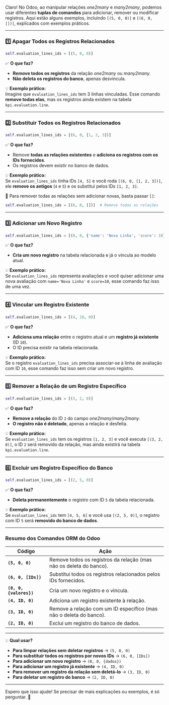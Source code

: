 Claro! No Odoo, ao manipular relações *one2many* e *many2many*, podemos usar diferentes **tuplas de comandos** para adicionar, remover ou modificar registros. Aqui estão alguns exemplos, incluindo `[(5, 0, 0)]` e `[(6, 0, [])]`, explicados com exemplos práticos.  

---

### **1️⃣ Apagar Todos os Registros Relacionados**
```python
self.evaluation_lines_ids = [(5, 0, 0)]
```
✅ **O que faz?**  
- **Remove todos os registros** da relação *one2many* ou *many2many*.  
- **Não deleta os registros do banco**, apenas desvincula.  

💡 **Exemplo prático:**  
Imagine que `evaluation_lines_ids` tem 3 linhas vinculadas. Esse comando **remove todas elas**, mas os registros ainda existem na tabela `kpi.evaluation.line`.  

---

### **2️⃣ Substituir Todos os Registros Relacionados**
```python
self.evaluation_lines_ids = [(6, 0, [1, 2, 3])]
```
✅ **O que faz?**  
- Remove **todas as relações existentes** e **adiciona os registros com os IDs fornecidos**.  
- Os registros devem existir no banco de dados.  

💡 **Exemplo prático:**  
Se `evaluation_lines_ids` tinha IDs `[4, 5]` e você roda `[(6, 0, [1, 2, 3])]`, ele **remove os antigos** (`4` e `5`) e os substitui pelos IDs `[1, 2, 3]`.  

📌 Para remover todas as relações sem adicionar novas, basta passar `[]`:  
```python
self.evaluation_lines_ids = [(6, 0, [])]  # Remove todas as relações
```

---

### **3️⃣ Adicionar um Novo Registro**
```python
self.evaluation_lines_ids = [(0, 0, {'name': 'Nova Linha', 'score': 10})]
```
✅ **O que faz?**  
- **Cria um novo registro** na tabela relacionada e já o vincula ao modelo atual.  

💡 **Exemplo prático:**  
Se `evaluation_lines_ids` representa avaliações e você quiser adicionar uma nova avaliação com `name='Nova Linha'` e `score=10`, esse comando faz isso de uma vez.  

---

### **4️⃣ Vincular um Registro Existente**
```python
self.evaluation_lines_ids = [(4, 10, 0)]
```
✅ **O que faz?**  
- **Adiciona uma relação** entre o registro atual e um **registro já existente** (ID `10`).  
- O ID precisa existir na tabela relacionada.  

💡 **Exemplo prático:**  
Se o registro `evaluation_lines_ids` precisa associar-se à linha de avaliação com ID `10`, esse comando faz isso sem criar um novo registro.  

---

### **5️⃣ Remover a Relação de um Registro Específico**
```python
self.evaluation_lines_ids = [(3, 2, 0)]
```
✅ **O que faz?**  
- **Remove a relação** do ID `2` do campo *one2many*/*many2many*.  
- **O registro não é deletado**, apenas a relação é desfeita.  

💡 **Exemplo prático:**  
Se `evaluation_lines_ids` tem os registros `[1, 2, 3]` e você executa `[(3, 2, 0)]`, o ID `2` será removido da relação, mas ainda existirá na tabela `kpi.evaluation.line`.  

---

### **6️⃣ Excluir um Registro Específico do Banco**
```python
self.evaluation_lines_ids = [(2, 5, 0)]
```
✅ **O que faz?**  
- **Deleta permanentemente** o registro com ID `5` da tabela relacionada.  

💡 **Exemplo prático:**  
Se `evaluation_lines_ids` tem `[4, 5, 6]` e você usa `[(2, 5, 0)]`, o registro com ID `5` será **removido do banco de dados**.  

---

### **Resumo dos Comandos ORM do Odoo**
| Código | Ação |
|--------|------|
| **`(5, 0, 0)`** | Remove todos os registros da relação (mas não os deleta do banco). |
| **`(6, 0, [IDs])`** | Substitui todos os registros relacionados pelos IDs fornecidos. |
| **`(0, 0, {valores})`** | Cria um novo registro e o vincula. |
| **`(4, ID, 0)`** | Adiciona um registro existente à relação. |
| **`(3, ID, 0)`** | Remove a relação com um ID específico (mas não o deleta do banco). |
| **`(2, ID, 0)`** | Exclui um registro do banco de dados. |

---

💡 **Qual usar?**  
- **Para limpar relações sem deletar registros** → `(5, 0, 0)`  
- **Para substituir todos os registros por novos IDs** → `(6, 0, [IDs])`  
- **Para adicionar um novo registro** → `(0, 0, {dados})`  
- **Para adicionar um registro já existente** → `(4, ID, 0)`  
- **Para remover um registro da relação sem deletá-lo** → `(3, ID, 0)`  
- **Para deletar um registro do banco** → `(2, ID, 0)`  

---

Espero que isso ajude! Se precisar de mais explicações ou exemplos, é só perguntar. 🚀